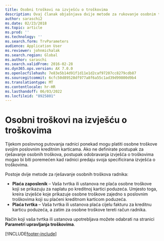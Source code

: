 ```yaml
---
title: Osobni troškovi na izvješću o troškovima
description: Ovaj članak objašnjava dvije metode za rukovanje osobnim troškovima radnika u Microsoft Dynamics 365 Finance.
author: saraschi2
ms.date: 02/23/2018
ms.topic: article
ms.prod: ''
ms.technology: ''
ms.search.form: TrvParameters
audience: Application User
ms.reviewer: johnmichalak
ms.search.region: Global
ms.author: saraschi
ms.search.validFrom: 2016-02-28
ms.dyn365.ops.version: AX 7.0.0
ms.openlocfilehash: 7e83e5b14d91f1d11e1d2caf97207cc8279cdb87
ms.sourcegitcommit: 6cfc50d89528df977a8f6a55c1ad39d99800d9b4
ms.translationtype: MT
ms.contentlocale: hr-HR
ms.lasthandoff: 06/03/2022
ms.locfileid: "8925801"
---
```

# <a name="personal-expenses-on-an-expense-report"></a>Osobni troškovi na izvješću o troškovima

Tijekom poslovnog putovanja radnici ponekad mogu platiti osobne troškove svojim poslovnim kreditnim karticama. Ako ne definirate postupak za rješavanje osobnih troškova, postupak odobravanja izvješća o troškovima mogao bi biti poremećen kad radnici predaju svoja specificirana izvješća o troškovima. 

Postoje dvije metode za rješavanje osobnih troškova radnika:

- **Plaća zaposlenik** – Vaša tvrtka ili ustanova ne plaća osobne troškove koji se prikazuju za naplatu po kreditnoj kartici poduzeća. Umjesto toga, kreira izvješće koje prikazuje osobne troškove zajedno s poslovnim troškovima koji su plaćeni kreditnom karticom poduzeća.
- **Plaća tvrtka** – Vaša tvrtka ili ustanova plaća cijelu fakturu za kreditnu karticu poduzeća, a zatim za osobne troškove tereti račun radnika.

Način koji vaša tvrtka ili ustanova upotrebljava možete odabrati na stranici **Parametri upravljanja troškovima**.


[!INCLUDE[footer-include](../includes/footer-banner.md)]